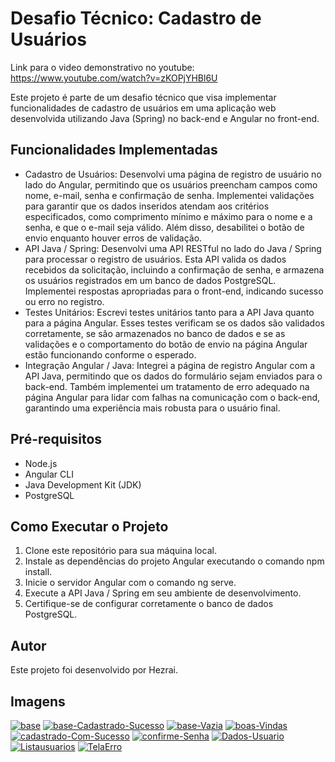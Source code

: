 <!DOCTYPE html>
<html lang="en">
<head>
  <meta charset="UTF-8">
  <meta name="viewport" content="width=device-width, initial-scale=1.0">
 
</head>
<body>
  <h1>Desafio Técnico: Cadastro de Usuários</h1>
 

Link para o video demonstrativo no youtube: https://www.youtube.com/watch?v=zKOPjYHBl6U
 

  
  <p>Este projeto é parte de um desafio técnico que visa implementar funcionalidades de cadastro de usuários em uma aplicação web desenvolvida utilizando Java (Spring) no back-end e Angular no front-end.</p>
  <h2>Funcionalidades Implementadas</h2>
  <ul>
    <li>Cadastro de Usuários: Desenvolvi uma página de registro de usuário no lado do Angular, permitindo que os usuários preencham campos como nome, e-mail, senha e confirmação de senha. Implementei validações para garantir que os dados inseridos atendam aos critérios especificados, como comprimento mínimo e máximo para o nome e a senha, e que o e-mail seja válido. Além disso, desabilitei o botão de envio enquanto houver erros de validação.</li>
    <li>API Java / Spring: Desenvolvi uma API RESTful no lado do Java / Spring para processar o registro de usuários. Esta API valida os dados recebidos da solicitação, incluindo a confirmação de senha, e armazena os usuários registrados em um banco de dados PostgreSQL. Implementei respostas apropriadas para o front-end, indicando sucesso ou erro no registro.</li>
    <li>Testes Unitários: Escrevi testes unitários tanto para a API Java quanto para a página Angular. Esses testes verificam se os dados são validados corretamente, se são armazenados no banco de dados e se as validações e o comportamento do botão de envio na página Angular estão funcionando conforme o esperado.</li>
    <li>Integração Angular / Java: Integrei a página de registro Angular com a API Java, permitindo que os dados do formulário sejam enviados para o back-end. Também implementei um tratamento de erro adequado na página Angular para lidar com falhas na comunicação com o back-end, garantindo uma experiência mais robusta para o usuário final.</li>
  </ul>
  <h2>Pré-requisitos</h2>
  <ul>
    <li>Node.js</li>
    <li>Angular CLI</li>
    <li>Java Development Kit (JDK)</li>
    <li>PostgreSQL</li>
  </ul>
  <h2>Como Executar o Projeto</h2>
  <ol>
    <li>Clone este repositório para sua máquina local.</li>
    <li>Instale as dependências do projeto Angular executando o comando npm install.</li>
    <li>Inicie o servidor Angular com o comando ng serve.</li>
    <li>Execute a API Java / Spring em seu ambiente de desenvolvimento.</li>
    <li>Certifique-se de configurar corretamente o banco de dados PostgreSQL.</li>
  </ol>
  <h2>Autor</h2>
  <p>Este projeto foi desenvolvido por Hezrai.</p>
  <h2>Imagens</h2>
  <a href="https://ibb.co/5kMpH3R"><img src="https://i.ibb.co/C61CGyH/base.png" alt="base" border="0"></a>
<a href="https://ibb.co/0rbsW7r"><img src="https://i.ibb.co/PgHDbLg/base-Cadastrado-Sucesso.png" alt="base-Cadastrado-Sucesso" border="0"></a>
<a href="https://ibb.co/27JVNQW"><img src="https://i.ibb.co/GvmYTLn/base-Vazia.png" alt="base-Vazia" border="0"></a>
<a href="https://ibb.co/1Zt4FkN"><img src="https://i.ibb.co/y0cxHrC/boas-Vindas.png" alt="boas-Vindas" border="0"></a>
<a href="https://ibb.co/3fpr4yF"><img src="https://i.ibb.co/8zrKNDx/cadastrado-Com-Sucesso.png" alt="cadastrado-Com-Sucesso" border="0"></a>
<a href="https://ibb.co/kGC4wXv"><img src="https://i.ibb.co/0nbC6rv/confirme-Senha.png" alt="confirme-Senha" border="0"></a>
<a href="https://ibb.co/ZcGPDdv"><img src="https://i.ibb.co/KVbkv6B/Dados-Usuario.png" alt="Dados-Usuario" border="0"></a>
<a href="https://ibb.co/th2WH2D"><img src="https://i.ibb.co/VNCPLCT/Listausuarios.png" alt="Listausuarios" border="0"></a> 
<a href="https://ibb.co/6wMZhbM"><img src="https://i.ibb.co/tKGhfcG/TelaErro.png" alt="TelaErro" border="0"></a>
</body>
</html>
